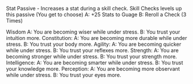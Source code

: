 Stat Passive - Increases a stat during a skill check.
Skill Checks levels up this passive (You get to choose)
	A: +25 Stats to Guage
	B: Reroll a Check (3 Times)

Wisdom
	A: You are becoming wiser while under stress.
	B: You trust your intuition more.
Constitution: 
	A: You are becoming more durable while under stress.
	B: You trust your body more.
Agility: 
	A: You are becoming quicker while under stress.
	B: You trust your reflexes more.
Strength: 
	A: You are becoming stronger while under stress.
	B: You trust your strength more.
Intelligence: 
	A: You are becoming smarter while under stress.
	B: You trust your knowledge more.
Perception: 
	A: You are becoming more observant while under stress.
	B: You trust your eyes more.